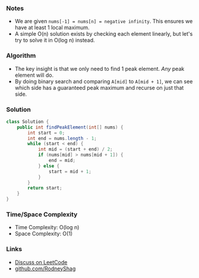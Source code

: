 ### Notes

- We are given `nums[-1] = nums[n] = negative infinity`. This ensures we have at least 1 local maximum.
- A simple O(n) solution exists by checking each element linearly, but let's try to solve it in O(log n) instead.

### Algorithm

- The key insight is that we only need to find 1 peak element. _Any_ peak element will do.
- By doing binary search and comparing `A[mid]` to `A[mid + 1]`, we can see which side has a guaranteed peak maximum and recurse on just that side.

### Solution

```java
class Solution {
    public int findPeakElement(int[] nums) {
        int start = 0;
        int end = nums.length - 1;
        while (start < end) {
            int mid = (start + end) / 2;
            if (nums[mid] > nums[mid + 1]) {
                end = mid;
            } else {
                start = mid + 1;
            }
        }
        return start;
    }
}
```

### Time/Space Complexity

-  Time Complexity: O(log n)
- Space Complexity: O(1)

### Links

- [Discuss on LeetCode](https://leetcode.com/problems/find-peak-element/discuss/304478)
- [github.com/RodneyShag](https://github.com/RodneyShag)
